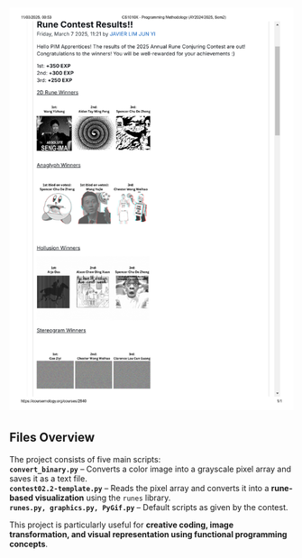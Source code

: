 # ![Contest Results](2025_contest_results.png)


## Files Overview  

The project consists of five main scripts:  
**`convert_binary.py`** – Converts a color image into a grayscale pixel array and saves it as a text file.  
**`contest02.2-template.py`** – Reads the pixel array and converts it into a **rune-based visualization** using the `runes` library.  
**`runes.py, graphics.py, PyGif.py`** – Default scripts as given by the contest.  

This project is particularly useful for **creative coding, image transformation, and visual representation using functional programming concepts**.  
